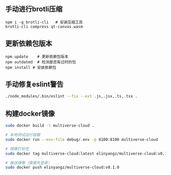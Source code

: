 
## 手动进行brotli压缩

```shell
npm i -g brotli-cli   # 安装压缩工具
brotli-cli compress qt-canvas.wasm
```
 
## 更新依赖包版本

```shell
npm update    # 更新依赖包版本
npm outdated  # 检测是否有过时的包
npm install # 安装依赖包
```

## 手动修复eslint警告

```bash
./node_modules/.bin/eslint --fix --ext .js,.jsx,.ts,.tsx .
```

## 构建docker镜像

```bash
sudo docker build -t multiverse-cloud .

# 本地测试运行容器
sudo docker run --env-file debug/.env -p 8100:8100 multiverse-cloud

# 镜像打标签
sudo docker tag multiverse-cloud:latest elinyangz/multiverse-cloud:v0.1.0

# 推送镜像（需要先登录）
sudo docker push elinyangz/multiverse-cloud:v0.1.0
```